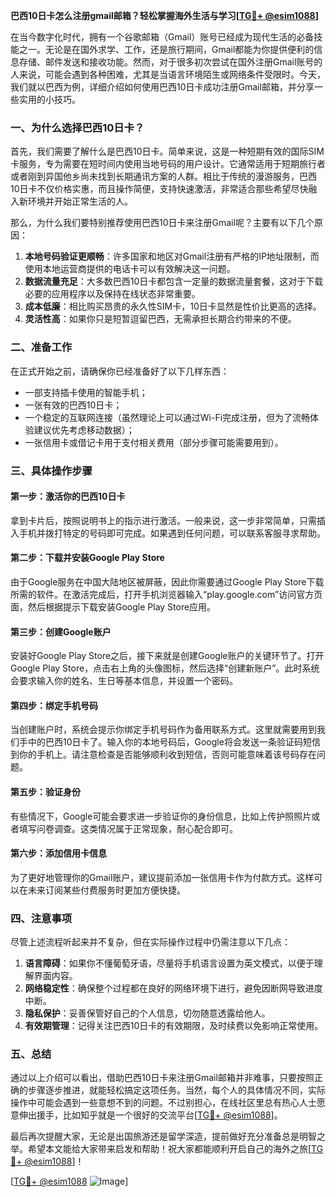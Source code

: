 **巴西10日卡怎么注册gmail邮箱？轻松掌握海外生活与学习[[TG💪+ @esim1088](https://t.me/s/esim1088)]**

在当今数字化时代，拥有一个谷歌邮箱（Gmail）账号已经成为现代生活的必备技能之一。无论是在国外求学、工作，还是旅行期间，Gmail都能为你提供便利的信息存储、邮件发送和接收功能。然而，对于很多初次尝试在国外注册Gmail账号的人来说，可能会遇到各种困难，尤其是当语言环境陌生或网络条件受限时。今天，我们就以巴西为例，详细介绍如何使用巴西10日卡成功注册Gmail邮箱，并分享一些实用的小技巧。

### 一、为什么选择巴西10日卡？

首先，我们需要了解什么是巴西10日卡。简单来说，这是一种短期有效的国际SIM卡服务，专为需要在短时间内使用当地号码的用户设计。它通常适用于短期旅行者或者刚到异国他乡尚未找到长期通讯方案的人群。相比于传统的漫游服务，巴西10日卡不仅价格实惠，而且操作简便，支持快速激活，非常适合那些希望尽快融入新环境并开始正常生活的人。

那么，为什么我们要特别推荐使用巴西10日卡来注册Gmail呢？主要有以下几个原因：

1. **本地号码验证更顺畅**：许多国家和地区对Gmail注册有严格的IP地址限制，而使用本地运营商提供的电话卡可以有效解决这一问题。
2. **数据流量充足**：大多数巴西10日卡都包含一定量的数据流量套餐，这对于下载必要的应用程序以及保持在线状态非常重要。
3. **成本低廉**：相比购买昂贵的永久性SIM卡，10日卡显然是性价比更高的选择。
4. **灵活性高**：如果你只是短暂逗留巴西，无需承担长期合约带来的不便。

### 二、准备工作

在正式开始之前，请确保你已经准备好了以下几样东西：

- 一部支持插卡使用的智能手机；
- 一张有效的巴西10日卡；
- 一个稳定的互联网连接（虽然理论上可以通过Wi-Fi完成注册，但为了流畅体验建议优先考虑移动数据）；
- 一张信用卡或借记卡用于支付相关费用（部分步骤可能需要用到）。

### 三、具体操作步骤

#### 第一步：激活你的巴西10日卡
拿到卡片后，按照说明书上的指示进行激活。一般来说，这一步非常简单，只需插入手机并拨打特定的号码即可完成。如果遇到任何问题，可以联系客服寻求帮助。

#### 第二步：下载并安装Google Play Store
由于Google服务在中国大陆地区被屏蔽，因此你需要通过Google Play Store下载所需的软件。在激活完成后，打开手机浏览器输入“play.google.com”访问官方页面，然后根据提示下载安装Google Play Store应用。

#### 第三步：创建Google账户
安装好Google Play Store之后，接下来就是创建Google账户的关键环节了。打开Google Play Store，点击右上角的头像图标，然后选择“创建新账户”。此时系统会要求输入你的姓名、生日等基本信息，并设置一个密码。

#### 第四步：绑定手机号码
当创建账户时，系统会提示你绑定手机号码作为备用联系方式。这里就需要用到我们手中的巴西10日卡了。输入你的本地号码后，Google将会发送一条验证码短信到你的手机上。请注意检查是否能够顺利收到短信，否则可能意味着该号码存在问题。

#### 第五步：验证身份
有些情况下，Google可能会要求进一步验证你的身份信息，比如上传护照照片或者填写问卷调查。这类情况属于正常现象，耐心配合即可。

#### 第六步：添加信用卡信息
为了更好地管理你的Gmail账户，建议提前添加一张信用卡作为付款方式。这样可以在未来订阅某些付费服务时更加方便快捷。

### 四、注意事项

尽管上述流程听起来并不复杂，但在实际操作过程中仍需注意以下几点：

1. **语言障碍**：如果你不懂葡萄牙语，尽量将手机语言设置为英文模式，以便于理解界面内容。
2. **网络稳定性**：确保整个过程都在良好的网络环境下进行，避免因断网导致进度中断。
3. **隐私保护**：妥善保管好自己的个人信息，切勿随意透露给他人。
4. **有效期管理**：记得关注巴西10日卡的有效期限，及时续费以免影响正常使用。

### 五、总结

通过以上介绍可以看出，借助巴西10日卡来注册Gmail邮箱并非难事，只要按照正确的步骤逐步推进，就能轻松搞定这项任务。当然，每个人的具体情况不同，实际操作中可能会遇到一些意想不到的问题。不过别担心，在线社区里总有热心人士愿意伸出援手，比如知乎就是一个很好的交流平台[[TG💪+ @esim1088](https://t.me/s/esim1088)]。

最后再次提醒大家，无论是出国旅游还是留学深造，提前做好充分准备总是明智之举。希望本文能给大家带来启发和帮助！祝大家都能顺利开启自己的海外之旅[[TG💪+ @esim1088](https://t.me/s/esim1088)]！

[[TG💪+ @esim1088](https://t.me/s/esim1088) ![Image](https://i.postimg.cc/4NQfJmqS/Snipaste-2025-05-13-00-14-12.png)]